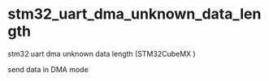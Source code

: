 # stm32_uart_dma_unknown_data_length
stm32 uart dma unknown data length (STM32CubeMX )

send data in DMA mode
